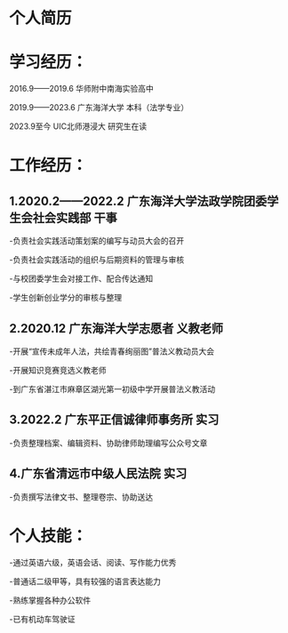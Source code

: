 # 个人简历

# 学习经历：
2016.9——2019.6 华师附中南海实验高中

2019.9——2023.6 广东海洋大学 本科（法学专业）

2023.9至今 UIC北师港浸大 研究生在读
# 工作经历：
## 1.2020.2——2022.2 广东海洋大学法政学院团委学生会社会实践部 干事
-负责社会实践活动策划案的编写与动员大会的召开

-负责社会实践活动的组织与后期资料的管理与审核

-与校团委学生会对接工作、配合传达通知

-学生创新创业学分的审核与整理
## 2.2020.12 广东海洋大学志愿者 义教老师
-开展“宣传未成年人法，共绘青春绚丽图”普法义教动员大会

-开展知识竞赛竞选义教老师

-到广东省湛江市麻章区湖光第一初级中学开展普法义教活动
## 3.2022.2 广东平正信诚律师事务所 实习
-负责整理档案、编辑资料、协助律师助理编写公众号文章
## 4.广东省清远市中级人民法院 实习
-负责撰写法律文书、整理卷宗、协助送达

# 个人技能：
-通过英语六级，英语会话、阅读、写作能力优秀

-普通话二级甲等，具有较强的语言表达能力

-熟练掌握各种办公软件

-已有机动车驾驶证
